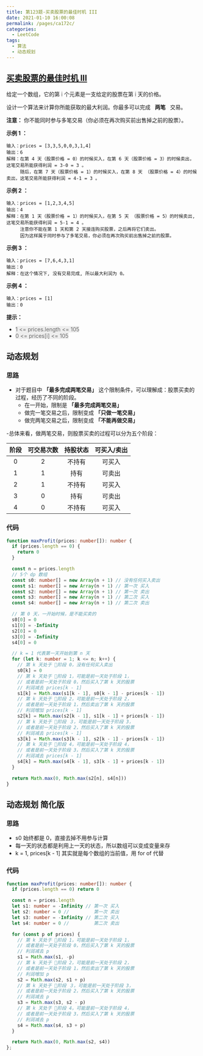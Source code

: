 ```yaml
---
title: 第123题-买卖股票的最佳时机 III
date: 2021-01-10 16:00:08
permalink: /pages/ca172c/
categories:
  - LeetCode
tags:
  - 算法
  - 动态规划
---
```


## [买卖股票的最佳时机 III](https://leetcode-cn.com/problems/best-time-to-buy-and-sell-stock-iii/)

给定一个数组，它的第 <font style="background: #eee; color: #666;">i</font> 个元素是一支给定的股票在第 <font style="background: #eee; color: #666;">i</font> 天的价格。

设计一个算法来计算你所能获取的最大利润。你最多可以完成   **两笔**   交易。

**注意：** 你不能同时参与多笔交易（你必须在再次购买前出售掉之前的股票）。

**示例 1 ：**

```
输入：prices = [3,3,5,0,0,3,1,4]
输出：6
解释：在第 4 天（股票价格 = 0）的时候买入，在第 6 天（股票价格 = 3）的时候卖出，这笔交易所能获得利润 = 3-0 = 3 。
     随后，在第 7 天（股票价格 = 1）的时候买入，在第 8 天 （股票价格 = 4）的时候卖出，这笔交易所能获得利润 = 4-1 = 3 。
```

<!-- more -->

**示例 2 ：**

```
输入：prices = [1,2,3,4,5]
输出：4
解释：在第 1 天（股票价格 = 1）的时候买入，在第 5 天 （股票价格 = 5）的时候卖出, 这笔交易所能获得利润 = 5-1 = 4 。  
     注意你不能在第 1 天和第 2 天接连购买股票，之后再将它们卖出。  
     因为这样属于同时参与了多笔交易，你必须在再次购买前出售掉之前的股票。
```

**示例 3 ：**

```
输入：prices = [7,6,4,3,1]
输出：0
解释：在这个情况下, 没有交易完成, 所以最大利润为 0。
```

**示例 4 ：**

```
输入：prices = [1]
输出：0
```

**提示：**

- <font style="background: #eee; color: #666;">1 <= prices.length <= 105</font>
- <font style="background: #eee; color: #666;">0 <= prices[i] <= 105</font>

## 动态规划

### 思路

- 对于题目中 **「最多完成两笔交易」** 这个限制条件，可以理解成：股票买卖的过程，经历了不同的阶段。
  - 在一开始，限制是 **「最多完成两笔交易」**
  - 做完一笔交易之后，限制变成 **「只做一笔交易」**
  - 做完两笔交易之后，限制变成 **「不能再做交易」**

-总体来看，做两笔交易，则股票买卖的过程可以分为五个阶段：

| **阶段** | **可交易次数** | **持股状态** | **可买入/卖出** |
| :------: | :------------: | :----------: | :-------------: |
|    0     |       2        |    不持有    |     可买入      |
|    1     |       1        |     持有     |     可卖出      |
|    2     |       1        |    不持有    |     可买入      |
|    3     |       0        |     持有     |     可卖出      |
|    4     |       0        |    不持有    |     可买入      |

### 代码

```TypeScript
function maxProfit(prices: number[]): number {
  if (prices.length == 0) {
    return 0
  }

  const n = prices.length
  // 5个 dp 数组
  const s0: number[] = new Array(n + 1) // 没有任何买入卖出
  const s1: number[] = new Array(n + 1) // 第一次 买入
  const s2: number[] = new Array(n + 1) // 第一次 卖出
  const s3: number[] = new Array(n + 1) // 第二次 买入
  const s4: number[] = new Array(n + 1) // 第二次 卖出

  // 第 0 天，一开始时候，是不能买卖的
  s0[0] = 0
  s1[0] = -Infinity
  s2[0] = 0
  s3[0] = -Infinity
  s4[0] = 0

  // k = 1 代表第一天开始到第 n 天
  for (let k: number = 1; k <= n; k++) {
    // 第 k 天处于 🤖阶段 0，没有任何买入卖出
    s0[k] = 0
    // 第 k 天处于 🤖阶段 1，可能是前一天处于阶段 1，
    // 或者是前一天处于阶段 0，然后买入了第 k 天的股票
    // 利润减去 prices[k - 1]
    s1[k] = Math.max(s1[k - 1], s0[k - 1] - prices[k - 1])
    // 第 k 天处于 🤖阶段 2，可能是前一天处于阶段 2，
    // 或者是前一天处于阶段 1，然后卖出了第 k 天的股票
    // 利润增加 prices[k - 1]
    s2[k] = Math.max(s2[k - 1], s1[k - 1] + prices[k - 1])
    // 第 k 天处于 🤖阶段 ３，可能是前一天处于阶段 3，
    // 或者是前一天处于阶段 2，然后买入了第 k 天的股票
    // 利润减去 prices[k - 1]
    s3[k] = Math.max(s3[k - 1], s2[k - 1] - prices[k - 1])
    // 第 k 天处于 🤖阶段 4，可能是前一天处于阶段 4，
    // 或者是前一天处于阶段 3，然后买入了第 k 天的股票
    // 利润减去 prices[k - 1]
    s4[k] = Math.max(s4[k - 1], s3[k - 1] + prices[k - 1])
  }

  return Math.max(0, Math.max(s2[n], s4[n]))
}
```

## 动态规划 简化版

### 思路

- s0 始终都是 0，直接去掉不用参与计算
- 每一天的状态都是利用上一天的状态，所以数组可以变成变量来存
- k = 1, prices[k - 1] 其实就是每个数组的当前值，用 for of 代替

### 代码

```TypeScript
function maxProfit(prices: number[]): number {
  if (prices.length == 0) return 0

  const n = prices.length
  let s1: number = -Infinity // 第一次 买入
  let s2: number = 0 //         第一次 卖出
  let s3: number = -Infinity // 第二次 买入
  let s4: number = 0 //         第二次 卖出

  for (const p of prices) {
    // 第 k 天处于 🤖阶段 1，可能是前一天处于阶段 1，
    // 或者是前一天处于阶段 0，然后买入了第 k 天的股票
    // 利润减去 p
    s1 = Math.max(s1, -p)
    // 第 k 天处于 🤖阶段 2，可能是前一天处于阶段 2，
    // 或者是前一天处于阶段 1，然后卖出了第 k 天的股票
    // 利润增加 p
    s2 = Math.max(s2, s1 + p)
    // 第 k 天处于 🤖阶段 ３，可能是前一天处于阶段 3，
    // 或者是前一天处于阶段 2，然后买入了第 k 天的股票
    // 利润减去 p
    s3 = Math.max(s3, s2 - p)
    // 第 k 天处于 🤖阶段 4，可能是前一天处于阶段 4，
    // 或者是前一天处于阶段 3，然后买入了第 k 天的股票
    // 利润减去 p
    s4 = Math.max(s4, s3 + p)
  }

  return Math.max(0, Math.max(s2, s4))
};
```
